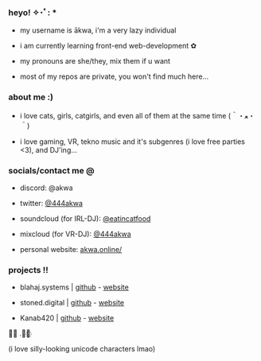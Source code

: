 ### heyo! ✧･ﾟ: * 

- my username is ākwa, i'm a very lazy individual

- i am currently learning front-end web-development ✿

- my pronouns are she/they, mix them if u want 

- most of my repos are private, you won't find much here...



### about me :)

- i love cats, girls, catgirls, and even all of them at the same time (＾・ﻌ・＾)

- i love gaming, VR, tekno music and it's subgenres (i love free parties <3), and DJ'ing...



### socials/contact me @

- discord: @akwa

- twitter: [@444akwa](https://x.com/444akwa)

- soundcloud (for IRL-DJ): [@eatincatfood](https://soundcloud.com/eatincatfood)

- mixcloud (for VR-DJ): [@444akwa](https://mixcloud.com/444akwa)

- personal website: [akwa.online/](https://akwa.online)



### projects !!

- blahaj.systems | [github](https://github.com/BlahajSystems) - [website](https://blahaj.systems)

- stoned.digital | [github](https://github.com/StonedDigital) - [website](https://stoned.digital)

- Kanab420 | [github](https://github.com/Kanab420) - [website](https://kanab.top)








㋃㏳ .༙྇҉

(i love silly-looking unicode characters lmao)
